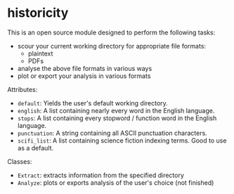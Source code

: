 # historicity

This is an open source module designed to perform the following tasks:
- scour your current working directory for appropriate file formats:
  - plaintext
  - PDFs
- analyse the above file formats in various ways
- plot or export your analysis in various formats
    
Attributes:
- `default`: Yields the user's default working directory.
- `english`: A list containing nearly every word in the English language.
- `stops`: A list containing every stopword / function word in the English language.
- `punctuation`: A string containing all ASCII punctuation characters.
- `scifi_list`: A list containing science fiction indexing terms. Good to use as a default.
    
Classes:
- `Extract`: extracts information from the specified directory
- `Analyze`: plots or exports analysis of the user's choice (not finished)
